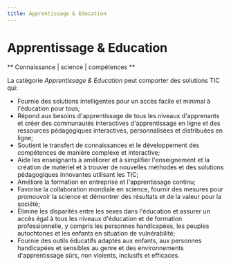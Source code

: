 ```yaml
---
title: Apprentissage & Education
---
```


# Apprentissage & Education  

** Connaissance | science | compétences **   

La catégorie *Apprentissage & Education* peut comporter des solutions TIC qui:  
>
- Fournie des solutions intelligentes pour un accès facile et minimal à l'éducation pour tous;  
- Répond aux besoins d'apprentissage de tous les niveaux d'apprenants et créer des communautés interactives d'apprentissage en ligne et des ressources pédagogiques interactives, personnalisées et distribuées en ligne;  
- Soutient le transfert de connaissances et le développement des compétences de manière complexe et interactive;  
- Aide les enseignants à améliorer et à simplifier l'enseignement et la création de matériel et à trouver de nouvelles méthodes et des solutions pédagogiques innovantes utilisant les TIC;
- Améliore la formation en entreprise et l'apprentissage continu;  
- Favorise la collaboration mondiale en science, fournir des mesures pour promouvoir la science et démontrer des résultats et de la valeur pour la société;
- Élimine les disparités entre les sexes dans l'éducation et assurer un accès égal à tous les niveaux d'éducation et de formation professionnelle, y compris les personnes handicapées, les peuples autochtones et les enfants en situation de vulnérabilité;  
- Fournie des outils éducatifs adaptés aux enfants, aux personnes handicapées et sensibles au genre et des environnements d'apprentissage sûrs, non violents, inclusifs et efficaces.
>